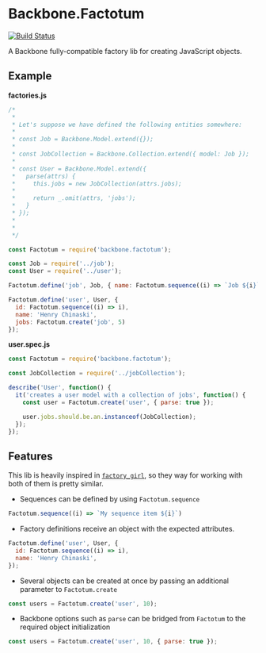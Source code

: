 # Backbone.Factotum

[![Build Status](https://travis-ci.org/sergioalvz/backbone.factotum.svg?branch=master)](https://travis-ci.org/sergioalvz/backbone.factotum)

A Backbone fully-compatible factory lib for creating JavaScript objects.

## Example

**factories.js**

```javascript
/*
 *
 * Let's suppose we have defined the following entities somewhere:
 *
 * const Job = Backbone.Model.extend({});
 *
 * const JobCollection = Backbone.Collection.extend({ model: Job });
 *
 * const User = Backbone.Model.extend({
 *   parse(attrs) {
 *     this.jobs = new JobCollection(attrs.jobs);
 *
 *     return _.omit(attrs, 'jobs');
 *   }
 * });
 *
 *
 */

const Factotum = require('backbone.factotum');

const Job = require('../job');
const User = require('../user');

Factotum.define('job', Job, { name: Factotum.sequence((i) => `Job ${i}`) });

Factotum.define('user', User, {
  id: Factotum.sequence((i) => i),
  name: 'Henry Chinaski',
  jobs: Factotum.create('job', 5)
});
```

**user.spec.js**
```javascript
const Factotum = require('backbone.factotum');

const JobCollection = require('../jobCollection');

describe('User', function() {
  it('creates a user model with a collection of jobs', function() {
    const user = Factotum.create('user', { parse: true });

    user.jobs.should.be.an.instanceof(JobCollection);
  });
});
```

## Features

This lib is heavily inspired in [`factory_girl`](https://github.com/thoughtbot/factory_girl), so they way for working with both of them is pretty similar.

* Sequences can be defined by using `Factotum.sequence`

```javascript
Factotum.sequence((i) => `My sequence item ${i}`)
```

* Factory definitions receive an object with the expected attributes.

```javascript
Factotum.define('user', User, {
  id: Factotum.sequence((i) => i),
  name: 'Henry Chinaski',
});
```

* Several objects can be created at once by passing an additional parameter to `Factotum.create`

```javascript
const users = Factotum.create('user', 10);
```

* Backbone options such as `parse` can be bridged from `Factotum` to the required object initialization

```javascript
const users = Factotum.create('user', 10, { parse: true });
```

